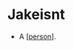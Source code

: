 # Jakeisnt

- A [[person]].


[//begin]: # "Autogenerated link references for markdown compatibility"
[person]: person "Person"
[//end]: # "Autogenerated link references"